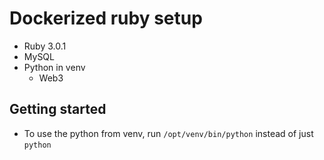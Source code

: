 # Dockerized ruby setup

- Ruby 3.0.1
- MySQL
- Python in venv
  - Web3

## Getting started
- To use the python from venv, run `/opt/venv/bin/python` instead of just `python`